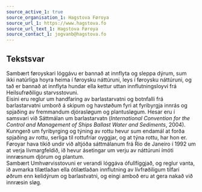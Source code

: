 ```yaml
---
source_active_1: true
source_organisation_1: Hagstova Føroya
source_url_1: https://www.hagstova.fo
source_url_text_1: Hagstova Føroya
source_contact_1: jogvanb@hagstova.fo
---
```

## Tekstsvar  
Sambært føroyskari lóggávu er bannað at innflyta og sleppa dýrum, sum ikki natúrliga hoyra heima í føroysku náttúruni, leys í føroysku náttúruni, og tað er bannað at innflyta hundar ella kettur uttan  innflutningsloyvi frá Heilsufrøðiligu starvsstovuni.  
Eisini eru reglur um handfaring av barlastarvatni og botnfalli frá barlastarvatni umborð á skipum og havstøðum fyri at fyribyrgja innrás og spjaðing av fremmandum djórasløgum og plantusløgum. Hesar eru í samsvari við Sáttmálan um barlastarvatn (*International Convention for the Control and Management of Ships Ballast Water and Sediments*, 2004).  
Kunngerð um fyribyrging og týning av rottu hevur sum endamál at forða spjaðing av rottu, serliga til rottufríar oyggjar, og at týna rottu, har hon er.
Føroyar hava tikið undir við altjóða sáttmálanum frá Rio de Janeiro í 1992 um at verja lívmargfeldið, ið hevur ásetingar um verju av náttúruni ímóti innræsnum djórum og plantum.  
Sambært Umhvørvisstovuni er verandi lóggáva ófullfíggjað, og reglur vanta, ið avmarka tilætlaðan ella ótilætlaðan innflutning av lívfrøðiligum tilfari øðrum enn kelidýrum og barlastvatni, og eingi amboð eru at gera nakað við innræsin sløg.
